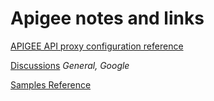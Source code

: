 # Apigee notes and links

[APIGEE API proxy configuration reference](https://cloud.google.com/apigee/docs/api-platform/reference/api-proxy-configuration-reference#baseconfig)

[Discussions](https://www.googlecloudcommunity.com/gc/Cloud-Forums/ct-p/cloud-forums) _General, Google_

[Samples Reference](https://docs.apigee.com/api-platform/samples/samples-reference)
